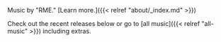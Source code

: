 Music by "RME." [Learn more.]({{< relref "about/_index.md" >}})

Check out the recent releases below or go to [all music]({{< relref "all-music" >}}) including extras.